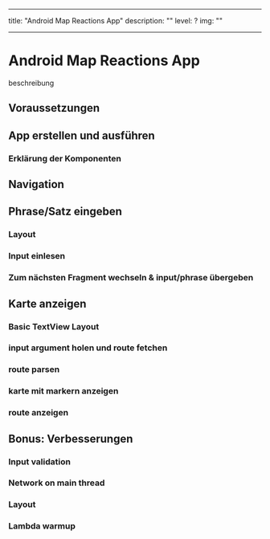 
---

title: "Android Map Reactions App"
description: ""
level: ?
img: ""

---

# Android Map Reactions App

beschreibung

## Voraussetzungen
## App erstellen und ausführen
### Erklärung der Komponenten
## Navigation
## Phrase/Satz eingeben
### Layout
### Input einlesen
### Zum nächsten Fragment wechseln & input/phrase übergeben
## Karte anzeigen
### Basic TextView Layout
### input argument holen und route fetchen
### route parsen
### karte mit markern anzeigen
### route anzeigen
## Bonus: Verbesserungen
### Input validation
### Network on main thread
### Layout
### Lambda warmup
